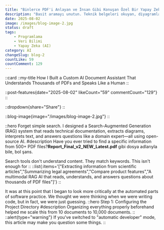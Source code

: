 ```yaml
---
title: "Binlerce PDF'i Anlayan ve İnsan Gibi Konuşan Özel Bir Yapay Zeka Belge Asistanı Nasıl Oluşturdum?"
description: "Basit aramayı unutun. Teknik belgeleri okuyan, diyagramları çıkaran, metinleri yorumlayan ve soruları bir alan uzmanı gibi yanıtlayan,tüm bunları açık kaynaklı yapay zeka kullanarak yapan bir Arama-Artırılmış Üretim (RAG) sistemi tasarladım."
date: 2025-08-02
image: /images/blog-image-2.jpg
status: draft
tags:
    - Programlama
    - Veri Bilimi
    - Yapay Zeka (AI)
category: AI
changeSlug: blog-2
countLike: 59
countComment: 129
---
```

::card
::my-title
How I Built a Custom AI Document Assistant That Understands Thousands of PDFs and Speaks Like a Human
::

::post-features{date="2025-08-02" likeCount="59" commentCount="129"}
::

::dropdown{share="Share"}
::

::blog-image{image="/images/blog-image-2.jpg"}
::

::hero
Forget simple search. I designed a Search-Augmented Generation (RAG) system that reads technical documentation, extracts diagrams, interprets text, and answers questions like a domain expert—all using open-source AI.
#description
Have you ever tried to find a specific information from 500+ PDF files?**Report_Final_v2_NEW_Latest.pdf** gibi dosya adlarıyla bile, bol şans.

Search tools don't understand content. They match keywords. This isn't enough for
::
::list{:items='["Extracting information from scientific articles","Summarizing legal agreements","Compare product features","A multimodal RAG AI that reads, understands, and answers questions about thousands of PDF files"]'}
::

It was at this point that I began to look more critically at the automated parts of software practice. We thought we were thinking when we were writing code, but in fact, we were just guessing.
::hero
Step 1: Configuring the Project Directory
#description
Organizing everything properly beforehand helped me scale this from 10 documents to 10,000 documents.
::
::alert{type="warning"}
If you've switched to "automatic developer" mode, this article may make you question some things.
::


